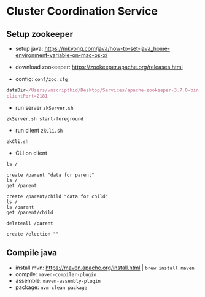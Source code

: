 # Cluster Coordination Service

## Setup zookeeper
- setup java: https://mkyong.com/java/how-to-set-java_home-environment-variable-on-mac-os-x/

- download zookeeper: https://zookeeper.apache.org/releases.html

- config: `conf/zoo.cfg`
```js
dataDir=/Users/vnscriptkid/Desktop/Services/apache-zookeeper-3.7.0-bin
clientPort=2181
```

- run server `zkServer.sh`
```console
zkServer.sh start-foreground
```

- run client `zkCli.sh`
```console
zkCli.sh
```

- CLI on client
```console
ls /

create /parent "data for parent"
ls /
get /parent

create /parent/child "data for child"
ls /
ls /parent
get /parent/child

deleteall /parent

create /election ""
```

## Compile java
- install mvn: https://maven.apache.org/install.html | `brew install maven`
- compile: `maven-compiler-plugin`
- assemble: `maven-assembly-plugin`
- package: `nvm clean package`
